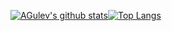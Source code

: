 [![AGulev's github stats](https://github-readme-stats.vercel.app/api?username=AGulev&bg_color=30,e96443,904e95&title_color=fff&text_color=fff&show_icons=false&count_private=true&include_all_commits=true&hide_rank=true&show_icons=true&icon_color=ffff&hide_title=true&count_private=true)](https://github.com/AGulev)[![Top Langs](https://github-readme-stats.vercel.app/api/top-langs/?username=AGulev&hide=html&layout=compact)](https://github.com/AGulev)

